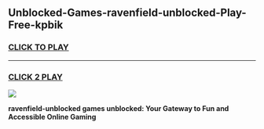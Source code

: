 
## Unblocked-Games-ravenfield-unblocked-Play-Free-kpbik
<h3>
<a href="https://premium76.site?title=ravenfield-unblocked&ref=23A">CLICK TO PLAY</a></h3>
<hr>

<h3>
<a href="https://premium76.site?title=ravenfield-unblocked&ref=23A">CLICK 2 PLAY</a>
  
</h3>

<a href="https://premium76.site?title=ravenfield-unblocked&ref=23A"><img src="https://clearcache.store/games.png"></a>


**ravenfield-unblocked games unblocked: Your Gateway to Fun and Accessible Online Gaming**
